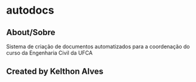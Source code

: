 # autodocs

## About/Sobre

Sistema de criação de documentos automatizados para a coordenação do curso da Engenharia Civil da UFCA

## Created by Kelthon Alves
